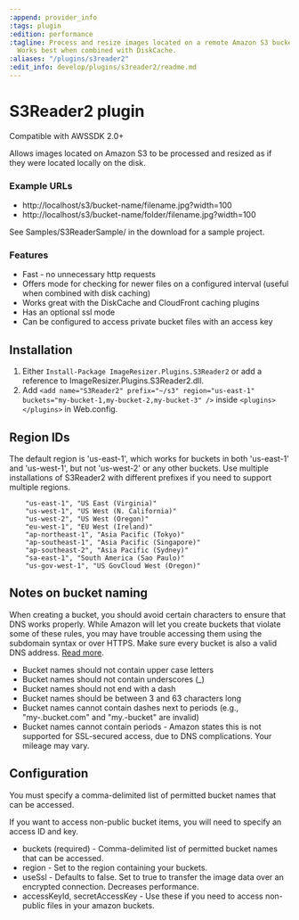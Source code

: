 ```yaml
---
:append: provider_info
:tags: plugin
:edition: performance
:tagline: Process and resize images located on a remote Amazon S3 bucket. A VirtualPathProvider.
  Works best when combined with DiskCache.
:aliases: "/plugins/s3reader2"
:edit_info: develop/plugins/s3reader2/readme.md
---
```


# S3Reader2 plugin

Compatible with AWSSDK 2.0+

Allows images located on Amazon S3 to be processed and resized as if they were located locally on the disk. 


### Example URLs

* http://localhost/s3/bucket-name/filename.jpg?width=100
* http://localhost/s3/bucket-name/folder/filename.jpg?width=100


See Samples/S3ReaderSample/ in the download for a sample project.

### Features

* Fast - no unnecessary http requests
* Offers mode for checking for newer files on a configured interval (useful when combined with disk caching)
* Works great with the DiskCache and CloudFront caching plugins
* Has an optional ssl mode
* Can be configured to access private bucket files with an access key


## Installation

1. Either `Install-Package ImageResizer.Plugins.S3Reader2` or add a reference to ImageResizer.Plugins.S3Reader2.dll.
2. Add `<add name="S3Reader2" prefix="~/s3" region="us-east-1" buckets="my-bucket-1,my-bucket-2,my-bucket-3" />` inside `<plugins></plugins>` in Web.config.

## Region IDs

The default region is 'us-east-1', which works for buckets in both 'us-east-1' and 'us-west-1', but not 'us-west-2' or any other buckets.
Use multiple installations of S3Reader2 with different prefixes if you need to support multiple regions.

        "us-east-1", "US East (Virginia)"
        "us-west-1", "US West (N. California)"
        "us-west-2", "US West (Oregon)"
        "eu-west-1", "EU West (Ireland)"
        "ap-northeast-1", "Asia Pacific (Tokyo)"
        "ap-southeast-1", "Asia Pacific (Singapore)"
        "ap-southeast-2", "Asia Pacific (Sydney)"
        "sa-east-1", "South America (Sao Paulo)"
        "us-gov-west-1", "US GovCloud West (Oregon)"



## Notes on bucket naming

When creating a bucket, you should avoid certain characters to ensure that DNS works properly. While Amazon will let you create buckets that violate some of these rules, you may have trouble accessing them using the subdomain syntax or over HTTPS. Make sure every bucket is also a valid DNS address. [Read more](http://wiki.ohnosequences.com/cloud_computing/aws/s3/bucket).

* Bucket names should not contain upper case letters
* Bucket names should not contain underscores (_)
* Bucket names should not end with a dash
* Bucket names should be between 3 and 63 characters long
* Bucket names cannot contain dashes next to periods (e.g., "my-.bucket.com" and "my.-bucket" are invalid)
* Bucket names cannot contain periods - Amazon states this is not supported for SSL-secured access, due to DNS complications. Your mileage may vary.



## Configuration

You must specify a comma-delimited list of permitted bucket names that can be accessed.

If you want to access non-public bucket items, you will need to specify an access ID and key.

  <add name="S3Reader2" buckets="my-bucket-1,my-bucket-2,my-bucket-3" prefix="~/s3/"
   checkForModifiedFiles="false" useSsl="false" accessKeyId="" secretAccessKey="" region="us-east-1" />

* buckets (required) - Comma-delimited list of permitted bucket names that can be accessed.
* region - Set to the region containing your buckets.
* useSsl - Defaults to false. Set to true to transfer the image data over an encrypted connection. Decreases performance.
* accessKeyId, secretAccessKey - Use these if you need to access non-public files in your amazon buckets.